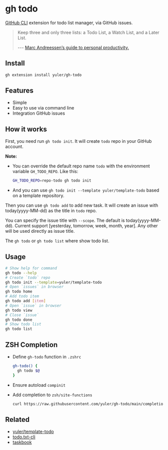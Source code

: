 # gh todo

[GitHub CLI] extension for todo list manager, via GitHub issues.

> Keep three and only three lists: a Todo List, a Watch List, and a Later List.
>
> --- [Marc Andreessen’s guide to personal productivity.
> ](https://pmarchive.com/guide_to_personal_productivity.html)

## Install

```bash
gh extension install yuler/gh-todo
```

## Features

- Simple
- Easy to use via command line
- Integration GitHub issues

## How it works

First, you need run `gh todo init`. It will create `todo` repo in your GitHub account.

**Note:**

- You can override the default repo name `todo` with the environment variable `GH_TODO_REPO`. Like this:

  ```bash
  GH_TODO_REPO=repo-todo gh todo init
  ```

- And you can use `gh todo init --template yuler/template-todo` based on a template repository.

Then you can use `gh todo add` to add new task. It will create an issue with today(yyyy-MM-dd) as the title in `todo` repo.

You can specify the issue title with `--scope`. The default is today(yyyy-MM-dd). Current support [yesterday, tomorrow, week, month, year]. Any other will be used directly as issue title.

The `gh todo` or `gh todo list` where show todo list.

## Usage

```bash
# Show help for command
gh todo --help
# Create `todo` repo
gh todo init --template=yuler/template-todo
# Open `issues` in browser
gh todo home
# Add todo item
gh todo add [item]
# Open `issue` in browser
gh todo view
# Close `issue`
gh todo done
# Show todo list
gh todo list
```

## ZSH Completion

- Define `gh-todo` function in `.zshrc`

  ```zsh
  gh-todo() {
    gh todo $@
  }
  ```

- Ensure autoload `compinit`
- Add completion to `zsh/site-functions`

  ```bash
  curl https://raw.githubusercontent.com/yuler/gh-todo/main/completion.zsh > /usr/local/share/zsh/site-functions/\_gh-todo
  ```

## Related

- [yuler/template-todo]
- [todo.txt-cli]
- [taskbook]

<!-- Links -->

[github cli]: https://github.com/cli/cli
[yuler/template-todo]: https://github.com/yuler/template-todo
[todo.txt-cli]: https://github.com/todotxt/todo.txt-cli
[taskbook]: https://github.com/klaussinani/taskbook
